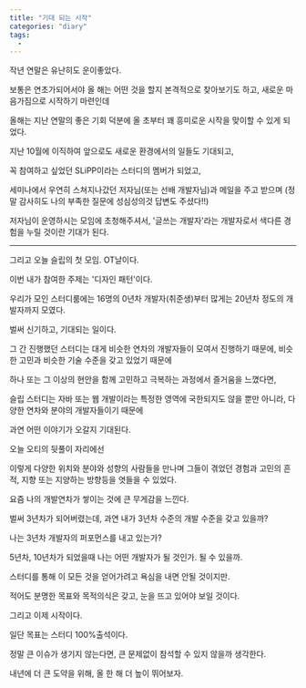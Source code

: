 ```yaml
---
title: "기대 되는 시작"
categories: "diary"
tags:
  - 
---
```

작년 연말은 유난히도 운이좋았다.

보통은 연초가되어서야 올 해는 어떤 것을 할지 본격적으로 찾아보기도 하고, 새로운 마음가짐으로 시작하기 마련인데

올해는 지난 연말의 좋은 기회 덕분에 올 초부터 꽤 흥미로운 시작을 맞이할 수 있게 되었다.

지난 10월에 이직하여 앞으로도 새로운 환경에서의 일들도 기대되고,

꼭 참여하고 싶었던 SLiPP이라는 스터디의 멤버가 되었고,

세미나에서 우연히 스쳐지나갔던 저자님(또는 선배 개발자님)과 메일을 주고 받으며
(정말 감사히도 나의 부족한 질문에 성심성의것 답변도 주셨다!!)

저자님이 운영하시는 모임에 초청해주셔서, '글쓰는 개발자'라는 개발자로서 색다른 경험을 누릴 것이란 기대가 된다.

---

그리고 오늘 슬립의 첫 모임. OT날이다.

이번 내가 참여한 주제는 '디자인 패턴'이다.

우리가 모인 스터디룸에는 16명의 0년차 개발자(취준생)부터 많게는 20년차 정도의 개발자까지 모였다.

벌써 신기하고, 기대되는 일이다.

그 간 진행했던 스터디는 대게 비슷한 연차의 개발자들이 모여서 진행하기 때문에, 비슷한 고민과 비슷한 기술 수준을 갖고 있었기 때문에

하나 또는 그 이상의 현안을 함께 고민하고 극복하는 과정에서 즐거움을 느꼈다면,

슬립 스터디는 자바 또는 웹 개발이라는 특정한 영역에 국한되지도 않을 뿐만 아니라, 다양한 연차와 분야의 개발자들이기 때문에 

과연 어떤 이야기가 오갈지 기대된다.

오늘 오티의 뒷풀이 자리에선

이렇게 다양한 위치와 분야와 성향의 사람들을 만나며 그들이 겪었던 경험과 고민의 흔적, 지향 또는 지양하는 방향등을 엿들을 수 있었다.

요즘 나의 개발연차가 쌓이는 것에 큰 무게감을 느낀다.

벌써 3년차가 되어버렸는데, 과연 내가 3년차 수준의 개발 수준을 갖고 있을까?

나는 3년차 개발자의 퍼포먼스를 내고 있는가?

5년차, 10년차가 되었을때 나는 어떤 개발자가 될 것인가. 될 수 있을까.

스터디를 통해 이 모든 것을 얻어가려고 욕심을 내면 안될 것이지만.

적어도 분명한 목표와 목적의식은 갖고, 눈을 뜨고 있어야 보일 것이다.

그리고 이제 시작이다.

일단 목표는 스터디 100%출석이다.

정말 큰 이슈가 생기지 않는다면, 큰 문제없이 참석할 수 있지 않을까 생각한다.

내년에 더 큰 도약을 위해, 올 한 해 더 높이 뛰어보자.